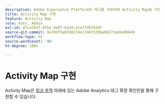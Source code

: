 ```yaml
---
description: Adobe Experience Platform의 태그를 사용하여 Activity Map을 구현합니다.
title: Activity Map 구현
feature: Activity Map
role: User, Admin
exl-id: d7ca35df-8fbe-4e87-b1e9-e1a77d5f420f
source-git-commit: 9a70d79a83d8274e17407229bab0273abbe80649
workflow-type: ht
source-wordcount: '46'
ht-degree: 100%

---
```


# Activity Map 구현

Activity Map은 [링크 추적](https://experienceleague.adobe.com/docs/experience-platform/tags/extensions/adobe/analytics/overview.html?lang=ko-KR) 아래에 있는 Adobe Analytics 태그 확장 확인란을 통해 구현할 수 있습니다.

